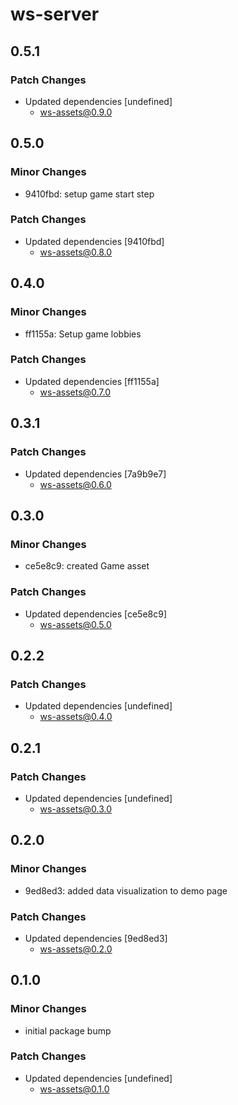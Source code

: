 # ws-server

## 0.5.1

### Patch Changes

- Updated dependencies [undefined]
  - ws-assets@0.9.0

## 0.5.0

### Minor Changes

- 9410fbd: setup game start step

### Patch Changes

- Updated dependencies [9410fbd]
  - ws-assets@0.8.0

## 0.4.0

### Minor Changes

- ff1155a: Setup game lobbies

### Patch Changes

- Updated dependencies [ff1155a]
  - ws-assets@0.7.0

## 0.3.1

### Patch Changes

- Updated dependencies [7a9b9e7]
  - ws-assets@0.6.0

## 0.3.0

### Minor Changes

- ce5e8c9: created Game asset

### Patch Changes

- Updated dependencies [ce5e8c9]
  - ws-assets@0.5.0

## 0.2.2

### Patch Changes

- Updated dependencies [undefined]
  - ws-assets@0.4.0

## 0.2.1

### Patch Changes

- Updated dependencies [undefined]
  - ws-assets@0.3.0

## 0.2.0

### Minor Changes

- 9ed8ed3: added data visualization to demo page

### Patch Changes

- Updated dependencies [9ed8ed3]
  - ws-assets@0.2.0

## 0.1.0

### Minor Changes

- initial package bump

### Patch Changes

- Updated dependencies [undefined]
  - ws-assets@0.1.0
